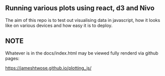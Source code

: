 ## Running various plots using react, d3 and Nivo
The aim of this repo is to test out visualising data in javascript, how it looks like on various devices and how easy it is to deploy.

## NOTE
Whatever is in the docs/index.html may be viewed fully renderd via github pages:

https://jameshtwose.github.io/plotting_js/
